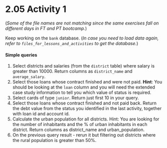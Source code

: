 # 2.05 Activity 1

(*Some of the file names are not matching since the same exercises fall on different days in FT and PT bootcamp.*)

Keep working on the `bank` database. (_In case you need to load data again, refer to `files_for_lessons_and_activities` to get the database._)

#### Simple queries

1. Select districts and salaries (from the `district` table) where salary is greater than 10000. Return columns as `district_name` and `average_salary`.
2. Select those loans whose contract finished and were not paid. **Hint**: You should be looking at the `loan` column and you will need the extended case study information to tell you which value of status is required.
3. Select cards of type `junior`. Return just first 10 in your query.
4. Select those loans whose contract finished and not paid back. Return the debt value from the status you identified in the last activity, together with loan id and account id.
5. Calculate the urban population for all districts. Hint: You are looking for the number of inhabitants and the % of urban inhabitants in each district. Return columns as district_name and urban_population.
6. On the previous query result - rerun it but filtering out districts where the rural population is greater than 50%.
